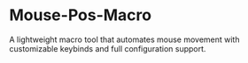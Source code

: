 # Mouse-Pos-Macro
A lightweight macro tool that automates mouse movement with customizable keybinds and full configuration support.
